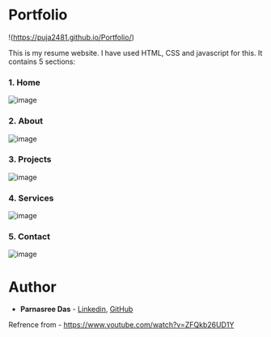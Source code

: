 # Portfolio
!(https://puja2481.github.io/Portfolio/)

This is my resume website. 
I have used HTML, CSS and javascript for this.
It contains 5 sections:

### 1. Home

![image](https://user-images.githubusercontent.com/56734293/129628083-020171b0-3861-4d98-8f54-6008b05762bd.png)

### 2. About

![image](https://user-images.githubusercontent.com/56734293/129628151-b62b2d49-5c4a-4e02-aa35-9657d5edfe25.png)

### 3. Projects

![image](https://user-images.githubusercontent.com/56734293/129628280-a385af30-81c2-42ae-af31-46f632ebbd3e.png)

### 4. Services

![image](https://user-images.githubusercontent.com/56734293/129628393-6347a8c9-b4af-465c-b67d-8ac4015463bb.png)

### 5. Contact

![image](https://user-images.githubusercontent.com/56734293/129628467-90886416-8636-419f-8c92-b444ede8b05d.png)


# Author

* **Parnasree Das** - [Linkedin](https://www.linkedin.com/in/parnasree-das-6b0231196/), [GitHub](https://github.com/Puja2481)  

Refrence from - https://www.youtube.com/watch?v=ZFQkb26UD1Y

